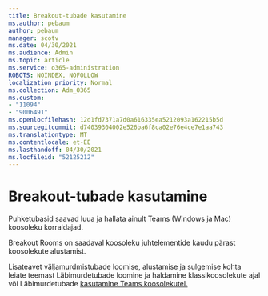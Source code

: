 ```yaml
---
title: Breakout-tubade kasutamine
ms.author: pebaum
author: pebaum
manager: scotv
ms.date: 04/30/2021
ms.audience: Admin
ms.topic: article
ms.service: o365-administration
ROBOTS: NOINDEX, NOFOLLOW
localization_priority: Normal
ms.collection: Adm_O365
ms.custom:
- "11094"
- "9006491"
ms.openlocfilehash: 12d1fd7371a7d0a616335ea5212093a162215b5d
ms.sourcegitcommit: d74039304002e526ba6f8ca02e76e4ce7e1aa743
ms.translationtype: MT
ms.contentlocale: et-EE
ms.lasthandoff: 04/30/2021
ms.locfileid: "52125212"
---
```

# <a name="use-breakout-rooms"></a>Breakout-tubade kasutamine

Puhketubasid saavad luua ja hallata ainult Teams (Windows ja Mac) koosoleku korraldajad. 

Breakout Rooms on saadaval koosoleku juhtelementide kaudu pärast koosolekute alustamist.

Lisateavet väljamurdmistubade loomise, alustamise ja []() sulgemise kohta leiate teemast Läbimurdetubade loomine ja haldamine klassikoosolekute ajal või Läbimurdetubade [kasutamine Teams koosolekutel.](https://support.microsoft.com/office/use-breakout-rooms-in-teams-meetings-7de1f48a-da07-466c-a5ab-4ebace28e461)